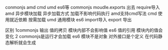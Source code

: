 conmonjs amd  cmd  umd  es6等
commonjs  moudle.exports 出去 require导入
amd  异步模块加载 异步加载方式 加载不影响代码执行  amd支持cmd写法
cmd  使用就近依赖 按需加载 
umd  通用模块 
es6  import导入 export 导出

区别 
1commonjs 输出 值的拷贝 模块内部不会影响值
 es6 值的引用 模块内的值会变化
2 commonjs是运行才会加载 es6 模块不是对象 对外接口是个定义 在代码静态解析就会生成